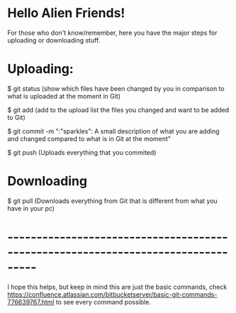 # Hello Alien Friends!
For those who don't know/remember, here you have the major steps for uploading or downloading stuff.

# Uploading:
$ git status     (show which files have been changed by you in comparison to what is uploaded at the moment in Git)

$ git add <files you changed>    (add to the upload list the files you changed and want to be added to Git)

$ git commit -m ":"sparkles": A small description of what you are adding and changed compared to what is in Git at the moment" 

$ git push     (Uploads everything that you commited)


# Downloading
$ git pull    (Downloads everything from Git that is different from what you have in your pc)

# ---------------------------------------------------------------------------------


I hope this helps, but keep in mind this are just the basic commands, check https://confluence.atlassian.com/bitbucketserver/basic-git-commands-776639767.html to see every command possible.
